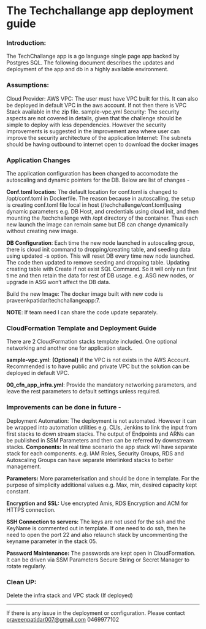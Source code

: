 # The Techchallange app deployment guide

### Introduction:
The TechChallange app is a go language single page app backed by Postgres SQL. The following document describes the updates and deployment of the app and db in a highly available environment.

### Assumptions: 
Cloud Provider: AWS 
VPC: The user must have VPC built for this. It can also be deployed in default VPC in the aws account. If not then there is VPC Stack available in the zip file. sample-vpc.yml
Security: The security aspects are not covered in details, given that the challenge should be simple to deploy with less dependencies. However the security improvements is suggested in the improvement area where user can improve the security architecture of the application 
Internet: The subnets should be having outbound to internet open to download the docker images

### Application Changes
   The application configuration has been changed to accomodate the autoscaling and dynamic pointers for the DB. Below are list of changes - 

**Conf.toml location**: The default location for conf.toml is changed to /opt/conf.toml in Dockerfile. The reason because in autoscalling,  the setup is creating conf.toml file local in host (/techchallenge/conf.toml)using dynamic parameters e.g. DB Host, and credentials using cloud init, and then mounting the /techchallenge with /opt directory of the container. Thus each new launch the image can remain same but DB can change dynamically without creating new image.

**DB Configuration**: Each time the new node launched in autoscaling group, there is cloud init command to dropping/creating table, and seeding data using updated -s option. This will reset DB every time new node launched. 
The code then updated to remove seeding and dropping table. Updating creating table with Create if not exist SQL Command. So it will only run first time and then retain the data for rest of DB usage. e.g. ASG new nodes, or upgrade in ASG won’t affect the DB data. 
 
Build the new Image: The docker image built with new code is praveenkpatidar/techchallangeapp:7. 

**NOTE**: If team need I can share the code update separately.  

### CloudFormation Template and Deployment Guide
There are 2 CloudFormation stacks template included. One optional networking and another one for application stack. 


**sample-vpc.yml**: **(Optional)** if the VPC is not exists in the AWS Account. Recommended is to have public and private VPC but the solution can be deployed in default VPC.

**00_cfn_app_infra.yml**: Provide the mandatory networking parameters, and leave the rest parameters to default settings unless required.

### Improvements can be done in future - 
Deployment Automation: 
	The deployment is not automated. However it can be wrapped into automation utilities e.g. CLIs, Jenkins to link the input from first stacks to down stream stacks. 
The output of Endpoints and ARNs can be published in SSM Parameters and then can be referred by downstream stacks. 
**Components:**
	In real time scenario the app stack will have separate stack for each components. e.g. IAM Roles, Security Groups, RDS and Autoscaling Groups can have separate interlinked stacks to better management.

**Parameters:**
	More parameterisation and should be done in template. For the purpose of simplicity additional values e.g. Max, min, desired capacity kept constant. 

**Encryption and SSL:** 
	Use encrypted Amis, RDS Encryption and ACM for HTTPS connection.

**SSH Connection to servers:**
	The keys are not used for the ssh and the KeyName is commented out in template. If one need to do ssh, then he need to open the port 22 and also relaunch stack by uncommenting the keyname parameter in the stack 05. 

**Password Maintenance:** 
	The passwords are kept open in CloudFormation. It can be driven via SSM Parameters Secure String or Secret Manager to rotate regularly. 

### Clean UP: 
Delete the infra stack and VPC stack (If deployed) 

---
If there is any issue in the deployment or configuration. Please contact
praveenpatidar007@gmail.com
0469977102
